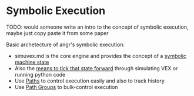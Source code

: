 Symbolic Execution
==================

TODO: would someone write an intro to the concept of symbolic execution, maybe just copy paste it from some paper

Basic archetecture of angr's symbolic execution:

- simuvex.md is the core engine and provides the concept of a [symbolic machine state](states.md)
- Also the [means to tick that state forward](simuvex.md) through simulating VEX or running python code
- Use [Paths](paths.md) to control execution easily and also to track history
- Use [Path Groups](pathgroups.md) to bulk-control execution
